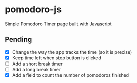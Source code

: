 # pomodoro-js
Simple Pomodoro Timer page built with Javascript

## Pending

- [x] Change the way the app tracks the time (so it is precise)
- [x] Keep time left when stop button is clicked
- [ ] Add a short break timer
- [ ] Add a long break timer
- [x] Add a field to count the number of pomodoros finished
